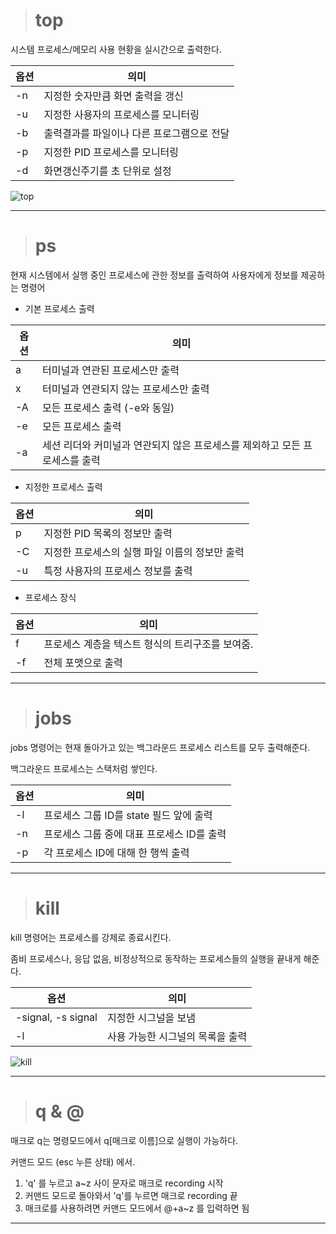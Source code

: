># **top**

시스템 프로세스/메모리 사용 현황을 실시간으로 출력한다.

|옵션|의미|
|---|---|
|-n|지정한 숫자만큼 화면 출력을 갱신|
|-u|지정한 사용자의 프로세스를 모니터링|
|-b|출력결과를 파일이나 다른 프로그램으로 전달|
|-p|지정한 PID 프로세스를 모니터링|
|-d|화면갱신주기를 초 단위로 설정|

![top](https://user-images.githubusercontent.com/106798938/171818387-183e8018-f2bc-4d4d-bb6b-0ae5e005c2de.png)

---

># **ps**

현재 시스템에서 실행 중인 프로세스에 관한 정보를 출력하여 사용자에게 정보를 제공하는 명령어

+ 기본 프로세스 출력

|옵션|의미|
|---|---|
|a|터미널과 연관된 프로세스만 출력|
|x|터미널과 연관되지 않는 프로세스만 출력|
|-A|모든 프로세스 출력 (-e와 동일)|
|-e|모든 프로세스 출력|
|-a|세션 리더와 커미널과 연관되지 않은 프로세스를 제외하고 모든 프로세스를 출력|

+ 지정한 프로세스 출력

|옵션|의미|
|---|---|
|p|지정한 PID 목록의 정보만 출력|
|-C|지정한 프로세스의 실행 파일 이름의 정보만 출력|
|-u|특정 사용자의 프로세스 정보를 출력|

+ 프로세스 장식

|옵션|의미|
|---|---|
|f|프로세스 계층을 텍스트 형식의 트리구조를 보여줌.|
|-f|전체 포맷으로 출력|

---

># **jobs**

jobs 명령어는 현재 돌아가고 있는 백그라운드 프로세스 리스트를 모두 출력해준다.

백그라운드 프로세스는 스택처럼 쌓인다.

|옵션|의미|
|---|---|
|-l|프로세스 그룹 ID를 state 필드 앞에 출력|
|-n|프로세스 그룹 중에 대표 프로세스 ID를 출력|
|-p|각 프로세스 ID에 대해 한 행씩 출력|

---

># **kill**

kill 명령어는 프로세스를 강제로 종료시킨다.

좀비 프로세스나, 응답 없음, 비정상적으로 동작하는 프로세스들의 실행을 끝내게 해준다.

|옵션|의미|
|---|---|
|-signal, -s signal|지정한 시그널을 보냄|
|-l|사용 가능한 시그널의 목록을 출력|

![kill](https://user-images.githubusercontent.com/106798938/171818338-bbaf0d09-ffe0-45e0-a4fe-39805b74adbb.png)

---

># **q & @**

매크로 q는 명령모드에서 q[매크로 이름]으로 실행이 가능하다. 

커맨드 모드 (esc 누른 상태) 에서.
1) 'q' 를 누르고 a~z 사이 문자로 매크로 recording 시작
2) 커맨드 모드로 돌아와서 'q'를 누르면 매크로 recording 끝
3) 매크로를 사용하려면 커맨드 모드에서 @+a~z 를 입력하면 됨


---
